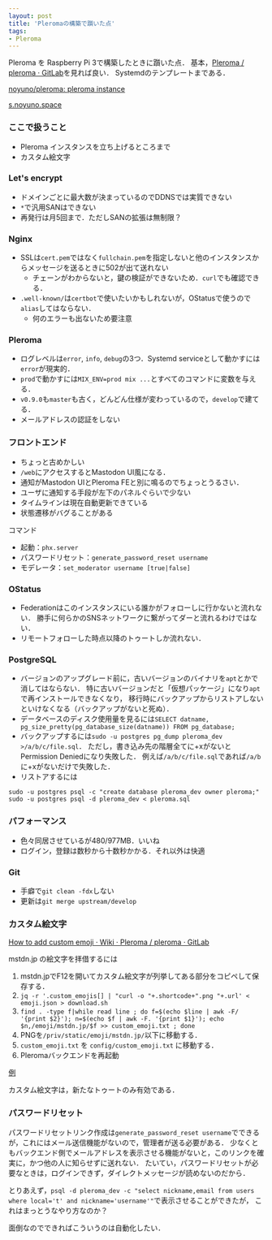 ```yaml
---
layout: post
title: 'Pleromaの構築で躓いた点'
tags:
- Pleroma
---
```


Pleroma を Raspberry Pi 3で構築したときに躓いた点．
基本，[Pleroma / pleroma · GitLab](https://git.pleroma.social/pleroma/pleroma)を見れば良い．
Systemdのテンプレートまである．

[noyuno/pleroma: pleroma instance](https://github.com/noyuno/pleroma)

[s.noyuno.space](https://s.noyuno.space)

### ここで扱うこと

- Pleroma インスタンスを立ち上げるところまで
- カスタム絵文字

### Let's encrypt

- ドメインごとに最大数が決まっているのでDDNSでは実質できない
- `*`で汎用SANはできない
- 再発行は月5回まで．ただしSANの拡張は無制限？

### Nginx

- SSLは`cert.pem`ではなく`fullchain.pem`を指定しないと他のインスタンスからメッセージを送るときに502が出て送れない
    - チェーンがわからないと，鍵の検証ができないため．`curl`でも確認できる．
- `.well-known/`は`certbot`で使いたいかもしれないが，OStatusで使うので`alias`してはならない．
    - 何のエラーも出ないため要注意

### Pleroma

- ログレベルは`error`, `info`, `debug`の3つ．Systemd serviceとして動かすには`error`が現実的．
- `prod`で動かすには`MIX_ENV=prod mix ...`とすべてのコマンドに変数を与える．
- `v0.9.0`も`master`も古く，どんどん仕様が変わっているので，`develop`で建てる．
- メールアドレスの認証をしない

### フロントエンド

- ちょっと古めかしい
- `/web`にアクセスするとMastodon UI風になる．
- 通知がMastodon UIとPleroma FEと別に鳴るのでちょっとうるさい．
- ユーザに通知する手段が左下のパネルぐらいで少ない
- タイムラインは現在自動更新できている
- 状態遷移がバグることがある

コマンド

- 起動：`phx.server`
- パスワードリセット：`generate_password_reset username`
- モデレータ：`set_moderator username [true|false]`

### OStatus

- Federationはこのインスタンスにいる誰かがフォローしに行かないと流れない．
勝手に何らかのSNSネットワークに繋がってダーと流れるわけではない．
- リモートフォローした時点以降のトゥートしか流れない．

### PostgreSQL

- バージョンのアップグレード前に，古いバージョンのバイナリを`apt`とかで消してはならない．
特に古いバージョンだと「仮想パッケージ」になり`apt`で再インストールできなくなり，
移行時にバックアップからリストアしないといけなくなる（バックアップがないと死ぬ）．
- データベースのディスク使用量を見るには`SELECT datname, pg_size_pretty(pg_database_size(datname)) FROM pg_database;`
- バックアップするには`sudo -u postgres pg_dump pleroma_dev >/a/b/c/file.sql`．
ただし，書き込み先の階層全てに+xがないとPermission Deniedになり失敗した．
例えば`/a/b/c/file.sql`であれば`/a/b`に+xがないだけで失敗した．
- リストアするには

~~~
sudo -u postgres psql -c "create database pleroma_dev owner pleroma;"
sudo -u postgres psql -d pleroma_dev < pleroma.sql
~~~

### パフォーマンス

- 色々同居させているが480/977MB．いいね
- ログイン，登録は数秒から十数秒かかる．それ以外は快適

### Git

- 手癖で`git clean -fdx`しない
- 更新は`git merge upstream/develop`

### カスタム絵文字

[How to add custom emoji · Wiki · Pleroma / pleroma · GitLab](https://git.pleroma.social/pleroma/pleroma/wikis/How-to-add-custom-emoji)

mstdn.jp の絵文字を拝借するには

1. mstdn.jpでF12を開いてカスタム絵文字が列挙してある部分をコピペして保存する．
2. `jq -r '.custom_emojis[] | "curl -o "+.shortcode+".png "+.url' < emoji.json > download.sh`
3. `find . -type f|while read line ; do f=$(echo $line | awk -F/ '{print $2}'); n=$(echo $f | awk -F. '{print $1}'); echo $n,/emoji/mstdn.jp/$f >> custom_emoji.txt ; done`
4. PNGを`/priv/static/emoji/mstdn.jp/`以下に移動する．
5. `custom_emoji.txt` を `config/custom_emoji.txt` に移動する．
6. Pleromaバックエンドを再起動

[例](https://s.noyuno.space/notice/1593)

カスタム絵文字は，新たなトゥートのみ有効である．

### パスワードリセット

パスワードリセットリンク作成は`generate_password_reset username`でできるが，これにはメール送信機能がないので，管理者が送る必要がある．
少なくともバックエンド側でメールアドレスを表示させる機能がないと，このリンクを確実に，かつ他の人に知らせずに送れない．
たいてい，パスワードリセットが必要なときは，ログインできず，ダイレクトメッセージが読めないのだから．

とりあえず，`psql -d pleroma_dev -c "select nickname,email from users where local='t' and nickname='username'"`で表示させることができたが，
これはまっとうなやり方なのか？

面倒なのでできればこういうのは自動化したい．

